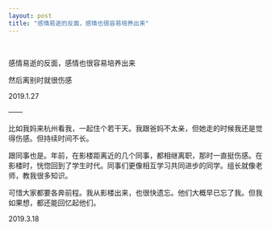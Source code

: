```yaml
---
layout: post
title: "感情易逝的反面，感情也很容易培养出来"
---
```


  
&nbsp;
&nbsp;


感情易逝的反面，感情也很容易培养出来

然后离别时就很伤感

2019.1.27

——

比如我妈来杭州看我，一起住个若干天。我跟爸妈不太亲，但她走的时候我还是觉得伤感。但持续时间不长。

跟同事也是。年前，在影楼距离近的几个同事，都相继离职，那时一直挺伤感。在影楼时，恍惚回到了学生时代。同事们更像相互学习共同进步的同学。组长就像老师，教我很多知识。

可惜大家都要各奔前程。我从影楼出来，也很快遗忘。他们大概早已忘了我。但我如果想，都还能回忆起他们。

2019.3.18